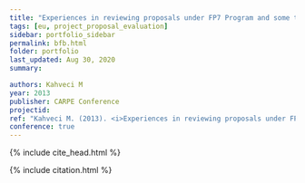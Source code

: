 ```yaml
---
title: "Experiences in reviewing proposals under FP7 Program and some tips for improving proposals"
tags: [eu, project_proposal_evaluation]
sidebar: portfolio_sidebar
permalink: bfb.html
folder: portfolio
last_updated: Aug 30, 2020
summary:

authors: Kahveci M
year: 2013
publisher: CARPE Conference
projectid:
ref: "Kahveci M. (2013). <i>Experiences in reviewing proposals under FP7 Program and some tips for improving proposals</i>. Paper presented at the CARPE Conference. Manchester Metropolitan University, Manchester, UK. November 4 - 6, 2013."
conference: true
---
```


{% include cite_head.html %}

{% include citation.html %}